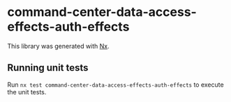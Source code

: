 # command-center-data-access-effects-auth-effects

This library was generated with [Nx](https://nx.dev).

## Running unit tests

Run `nx test command-center-data-access-effects-auth-effects` to execute the unit tests.
